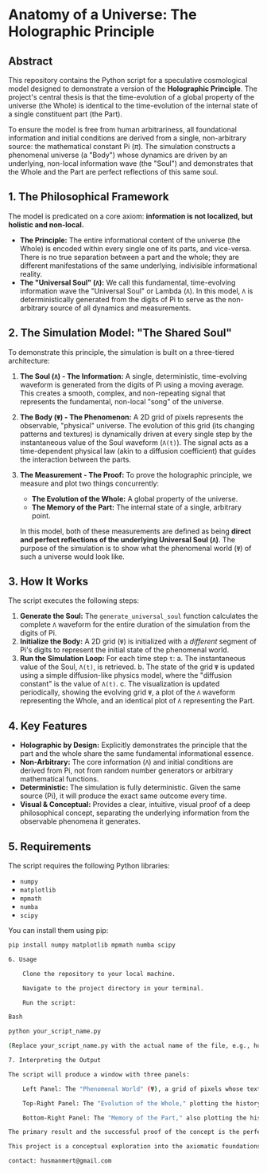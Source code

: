 # Anatomy of a Universe: The Holographic Principle

## Abstract

This repository contains the Python script for a speculative cosmological model designed to demonstrate a version of the **Holographic Principle**. The project's central thesis is that the time-evolution of a global property of the universe (the Whole) is identical to the time-evolution of the internal state of a single constituent part (the Part).

To ensure the model is free from human arbitrariness, all foundational information and initial conditions are derived from a single, non-arbitrary source: the mathematical constant Pi ($\pi$). The simulation constructs a phenomenal universe (a "Body") whose dynamics are driven by an underlying, non-local information wave (the "Soul") and demonstrates that the Whole and the Part are perfect reflections of this same soul.

## 1. The Philosophical Framework

The model is predicated on a core axiom: **information is not localized, but holistic and non-local.**

-   **The Principle:** The entire informational content of the universe (the Whole) is encoded within every single one of its parts, and vice-versa. There is no true separation between a part and the whole; they are different manifestations of the same underlying, indivisible informational reality.
-   **The "Universal Soul" (`Λ`):** We call this fundamental, time-evolving information wave the "Universal Soul" or Lambda (`Λ`). In this model, `Λ` is deterministically generated from the digits of Pi to serve as the non-arbitrary source of all dynamics and measurements.

## 2. The Simulation Model: "The Shared Soul"

To demonstrate this principle, the simulation is built on a three-tiered architecture:

1.  **The Soul (`Λ`) - The Information:** A single, deterministic, time-evolving waveform is generated from the digits of Pi using a moving average. This creates a smooth, complex, and non-repeating signal that represents the fundamental, non-local "song" of the universe.

2.  **The Body (`Ψ`) - The Phenomenon:** A 2D grid of pixels represents the observable, "physical" universe. The evolution of this grid (its changing patterns and textures) is dynamically driven at every single step by the instantaneous value of the Soul waveform (`Λ(t)`). The signal acts as a time-dependent physical law (akin to a diffusion coefficient) that guides the interaction between the parts.

3.  **The Measurement - The Proof:** To prove the holographic principle, we measure and plot two things concurrently:
    -   **The Evolution of the Whole:** A global property of the universe.
    -   **The Memory of the Part:** The internal state of a single, arbitrary point.

    In this model, both of these measurements are defined as being **direct and perfect reflections of the underlying Universal Soul (`Λ`)**. The purpose of the simulation is to show what the phenomenal world (`Ψ`) of such a universe would look like.

## 3. How It Works

The script executes the following steps:

1.  **Generate the Soul:** The `generate_universal_soul` function calculates the complete `Λ` waveform for the entire duration of the simulation from the digits of Pi.
2.  **Initialize the Body:** A 2D grid (`Ψ`) is initialized with a *different* segment of Pi's digits to represent the initial state of the phenomenal world.
3.  **Run the Simulation Loop:** For each time step `t`:
    a. The instantaneous value of the Soul, `Λ(t)`, is retrieved.
    b. The state of the grid `Ψ` is updated using a simple diffusion-like physics model, where the "diffusion constant" is the value of `Λ(t)`.
    c. The visualization is updated periodically, showing the evolving grid `Ψ`, a plot of the `Λ` waveform representing the Whole, and an identical plot of `Λ` representing the Part.

## 4. Key Features

-   **Holographic by Design:** Explicitly demonstrates the principle that the part and the whole share the same fundamental informational essence.
-   **Non-Arbitrary:** The core information (`Λ`) and initial conditions are derived from Pi, not from random number generators or arbitrary mathematical functions.
-   **Deterministic:** The simulation is fully deterministic. Given the same source (Pi), it will produce the exact same outcome every time.
-   **Visual & Conceptual:** Provides a clear, intuitive, visual proof of a deep philosophical concept, separating the underlying information from the observable phenomena it generates.

## 5. Requirements

The script requires the following Python libraries:

-   `numpy`
-   `matplotlib`
-   `mpmath`
-   `numba`
-   `scipy`

You can install them using pip:
```bash
pip install numpy matplotlib mpmath numba scipy

6. Usage

    Clone the repository to your local machine.

    Navigate to the project directory in your terminal.

    Run the script:

Bash

python your_script_name.py

(Replace your_script_name.py with the actual name of the file, e.g., holographic_universe.py)

7. Interpreting the Output

The script will produce a window with three panels:

    Left Panel: The "Phenomenal World" (Ψ), a grid of pixels whose texture evolves over time, driven by the Soul waveform.

    Top-Right Panel: The "Evolution of the Whole," plotting the history of the Universal Soul (Λ).

    Bottom-Right Panel: The "Memory of the Part," also plotting the history of the Universal Soul (Λ).

The primary result and the successful proof of the concept is the perfect, bit-for-bit identity between the top-right and bottom-right graphs. This demonstrates that in this model, observing the whole and observing the part reveal the exact same fundamental information.

This project is a conceptual exploration into the axiomatic foundations of physics, proposing a non-arbitrary, holographic, and deterministic model for reality.

contact: husmanmert@gmail.com
